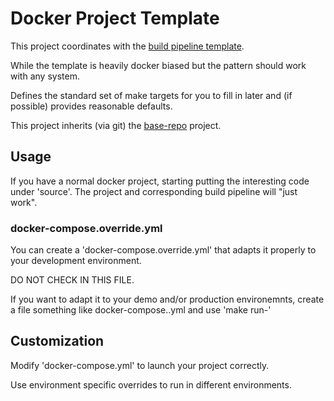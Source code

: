 Docker Project Template
=======================

This project coordinates with the [build pipeline
template](git@github.com:deweysasser/docker-pipeline-template.git).

While the template is heavily docker biased but the pattern should
work with any system.

Defines the standard set of make targets for you to fill in later and
(if possible) provides reasonable defaults.

This project inherits (via git) the
[base-repo](https://github.com/deweysasser/base-repo) project.


Usage
-----

If you have a normal docker project, starting putting the interesting
code under 'source'.  The project and corresponding build pipeline
will "just work".

### docker-compose.override.yml

You can create a 'docker-compose.override.yml' that adapts it properly
to your development environment.  

DO NOT CHECK IN THIS FILE.  

If you want to adapt it to your demo and/or production environemnts,
create a file something like docker-compose.<ENV>.yml and use 'make
run-<ENV>'


Customization
-------------

Modify 'docker-compose.yml' to launch your project correctly. 

Use environment specific overrides to run in different environments.